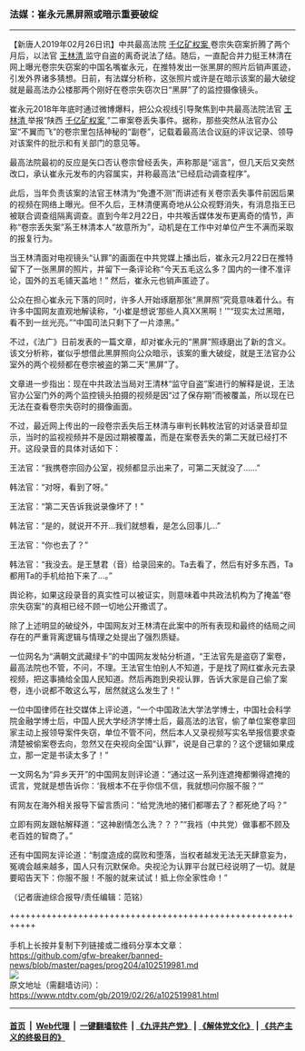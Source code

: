 ### 法媒：崔永元黑屏照或暗示重要破绽
------------------------

<div class="post_content">
 <p>
  【新唐人2019年02月26日讯】中共最高法院
  <a href="https://www.ntdtv.com/gb/406522.htm">
   千亿矿权案
  </a>
  卷宗失窃案折腾了两个月后，以法官
  <a href="https://www.ntdtv.com/gb/王林清.htm">
   王林清
  </a>
  监守自盗的离奇说法了结。随后，一直配合并力挺王林清在网上曝光卷宗失窃案的中国名嘴崔永元，在推特发出一张黑屏的照片后销声匿迹，引发外界诸多猜想。日前，有法媒分析称，这张照片或许是在暗示该案的最大破绽就是最高法办公楼那两个刚好在卷宗失窃次日“黑屏”了的监控摄像镜头。
 </p>
 <p>
  崔永元2018年年底时通过微博爆料，把公众视线引导聚焦到中共最高法院法官
  <a href="https://www.ntdtv.com/gb/王林清.htm">
   王林清
  </a>
  举报“陕西
  <a href="https://www.ntdtv.com/gb/406522.htm">
   千亿矿权案
  </a>
  ”二审案卷丢失事件。据称，那些突然从法官办公室“不翼而飞”的卷宗里包括神秘的“副卷”，记载着最高法合议庭的评议记录、领导对该案件的批示和有关部门的意见等。
 </p>
 <p>
  最高法院最初的反应是矢口否认卷宗曾经丢失，声称那是“谣言”，但几天后又突然改口，承认崔永元发布的内容属实，并称最高法“已经启动调查程序”。
 </p>
 <p>
  此后，当年负责该案的法官王林清为“免遭不测”而讲述有关卷宗丢失事件前因后果的视频在网络上曝光。但不久后，王林清便离奇地从公众视野消失，有消息指王已被联合调查组隔离调查。直到今年2月22日，中共喉舌媒体发布更离奇的情节，声称“卷宗丢失案”系王林清本人“故意所为”，动机是在工作中对单位产生不满而采取的报复行为。
 </p>
 <p>
  当王林清面对电视镜头“认罪”的画面在中共党媒上播出后，崔永元2月22日在推特留下了一张黑屏的照片，并留下一条评论称“今天五毛这么多？国内的一律不准评论，国外的五毛铺天盖地！” 然后，崔永元也销声匿迹了。
 </p>
 <p>
  公众在担心崔永元下落的同时，许多人开始琢磨那张“黑屏照”究竟意味着什么。有许多中国网友直观地解读称，“小崔是想说‘那些人真XX黑啊！’”“现实太过黑暗，看不到一丝光亮。”“中国司法只剩下了一片漆黑。”
 </p>
 <p>
  不过，《法广》日前发表的一篇文章，却对崔永元的“黑屏”照琢磨出了新的含义。该文分析称，崔似乎想借此黑屏照向公众暗示，该案的重大破绽，就是王法官办公室外的两个视频都在卷宗被盗的第二天“黑屏”了。
 </p>
 <p>
  文章进一步指出：现在中共政法当局对王清林“监守自盗”案进行的解释是说，王法官办公室门外的两个监控镜头拍摄的视频是因“过了保存期”而被覆盖，所以现在已无法在查看卷宗失窃时的摄像画面。
 </p>
 <p>
  不过，最近网上传出的一段卷宗丢失后王林清与审判长韩枚法官的对话录音却显示，当时的监视视频并不是因过期被覆盖，而是在案卷丢失的第二天就已经打不开。这段录音的具体对话如下：
 </p>
 <p>
  王法官：“我携卷宗回办公室，视频都显示出来了，可第二天就没了……”
 </p>
 <p>
  韩法官：“对呀，看到了呀。”
 </p>
 <p>
  王法官：“第二天告诉我说录像坏了！”
 </p>
 <p>
  韩法官：“是的，就说开不开…我们就想看，是怎么回事儿…”
 </p>
 <p>
  王法官：“你也去了？”
 </p>
 <p>
  韩法官：“我没去。是王慧君（音）给录回来的。Ta去看了，然后有好多东西，Ta 都用Ta的手机给拍下来了…。”
 </p>
 <p>
  舆论称，如果这段录音的真实性可以被证实，则意味着中共政法机构为了掩盖“卷宗失窃案”的真相已经不顾一切地公开撒谎了。
 </p>
 <p>
  除了上述明显的破绽外，中国网友对王林清在此案中的所有表现和最终的结局之间存在的严重背离逻辑与情理之处提出了强烈质疑。
 </p>
 <p>
  一位网名为“满朝文武藏绿卡”的中国网友发帖分析道，“王法官先是盗窃了案卷，最高法院也不管，不问，不理。王法官生怕别人不知道，于是找了网红崔永元去录视频，把这事捅给全国人民知道。然后再跑到央视认罪，告诉大家是自己偷了案卷，连小说都不敢这么写，居然就这么发生了！”
 </p>
 <p>
  一位中国律师在社交媒体上评论道，“一个中国政法大学法学博士，中国社会科学院金融学博士后，中国人民大学经济学博士后，最高法的法官，偷了单位案卷拿回家主动上报领导案件失窃，单位不管不问，然后本人又录视频写实名举报信要求查清楚被偷案卷去向，忽然又在央视向全国“认罪”，说是自己拿的？这个逻辑如果成立，那一定是书读太多了！”
 </p>
 <p>
  一文网名为“异乡天开”的中国网友则评论道：“通过这一系列连遮掩都懒得遮掩的谎言，党就是想告诉你：‘我根本不在乎你信不信，我就想问你服不服？’”
 </p>
 <p>
  有网友在海外相关报导下留言质问：“给党洗地的猪们都哪去了？都死绝了吗？”
 </p>
 <p>
  立即有网友跟帖解释道：“这神剧情怎么洗？？？”“我裆（中共党）做事都不顾及老百姓的智商了。”
 </p>
 <p>
  还有中国网友评论道：“制度造成的腐败和堕落，当权者越发无法无天肆意妄为，冤魂会越来越多，国人只有沉默保命。央视沦为认罪平台就已经说明了一切。就是要昭告天下：你服不服！不服的就来试试！抵上你全家性命！”
 </p>
 <p>
  （记者唐迪综合报导/责任编辑：范铭）
 </p>
 <div class="single_ad">
 </div>
</div>

+++++++++++++++++++++++++++++++++++++++++++++++++++++++++++<br/><br/>
手机上长按并复制下列链接或二维码分享本文章：<br/>
https://github.com/gfw-breaker/banned-news/blob/master/pages/prog204/a102519981.md <br/>
<a href='https://github.com/gfw-breaker/banned-news/blob/master/pages/prog204/a102519981.md'><img src='https://github.com/gfw-breaker/banned-news/blob/master/pages/prog204/a102519981.md.png'/></a> <br/>
原文地址（需翻墙访问）：https://www.ntdtv.com/gb/2019/02/26/a102519981.html


------------------------
#### [首页](https://github.com/gfw-breaker/banned-news/blob/master/README.md) &nbsp;|&nbsp; [Web代理](https://github.com/labour-camp/helloworld) &nbsp;|&nbsp; [一键翻墙软件](https://github.com/gfw-breaker/nogfw/blob/master/README.md) &nbsp;| [《九评共产党》](https://github.com/gfw-breaker/9ping.md/blob/master/README.md#九评之一评共产党是什么) | [《解体党文化》](https://github.com/gfw-breaker/jtdwh.md/blob/master/README.md) | [《共产主义的终极目的》](https://github.com/gfw-breaker/gczydzjmd.md/blob/master/README.md)

